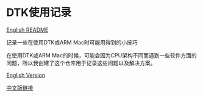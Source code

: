 # DTK使用记录
[English README](https://github.com/jdjingdian/DTK-Usage-Record/blob/master/README.md)

记录一些在使用DTK或ARM Mac时可能用得到的小技巧

在使用DTK或ARM Mac的时候，可能会因为CPU架构不同而遇到一些软件方面的问题，所以我创建了这个仓库用于记录这些问题以及解决方案。

[English Version](https://github.com/jdjingdian/DTK-Usage-Record/blob/master/Record.md)

[中文版链接](https://github.com/jdjingdian/DTK-Usage-Record/blob/master/Record-CN.md)

